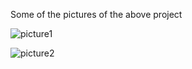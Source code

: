 Some of the pictures of the above project

![picture1](https://github.com/HiddenUser101/GodotGames3.5.2/assets/138999168/34f27a7f-37f3-4abf-99ad-dd84be86c580)


![picture2](https://github.com/HiddenUser101/GodotGames3.5.2/assets/138999168/0154e09a-2b91-418c-a12f-865299b212c0)
